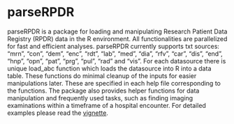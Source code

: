 <!-- README.md is generated from README.Rmd. Please edit that file -->

# parseRPDR

parseRPDR is a package for loading and manipulating Research Patient
Data Registry (RPDR) data in the R environment. All functionalities are
parallelized for fast and efficient analyses. parseRPDR currently
supports txt sources: “mrn”, “con”, “dem”, “enc”, “rdt”, “lab”, “med”,
“dia”, “rfv”, “car”, “dis”, “end”, “hnp”, “opn”, “pat”, “prg”, “pul”,
“rad” and “vis”. For each datasource there is unique load_abc function
which loads the datasource into R into a data table. These functions do
minimal cleanup of the inputs for easier manipulations later. These are
specified in each help file corresponding to the functions. The package
also provides helper functions for data manipulation and frequently used
tasks, such as finding imaging examinations within a timeframe of a
hospital encounter. For detailed examples please read the
[vignette](https://CRAN.R-project.org/package=parseRPDR/vignettes/Using_parseRPDR.html).

